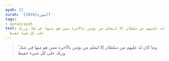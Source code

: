 ```yaml
---
ayah: 21
surah: '[[034|سورة]]'
tags:
- quran/ayah
text: وما كان له عليهم من سلطان إلا لنعلم من يؤمن بالآخرة ممن هو منها في شك ۗ وربك
  على كل شيء حفيظ
---
```

> وما كان له عليهم من سلطان إلا لنعلم من يؤمن بالآخرة ممن هو منها في شك ۗ وربك على كل شيء حفيظ
